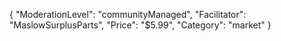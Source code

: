 {
"ModerationLevel": "communityManaged",
"Facilitator": "MaslowSurplusParts",
"Price": "$5.99",
"Category": "market"
}
